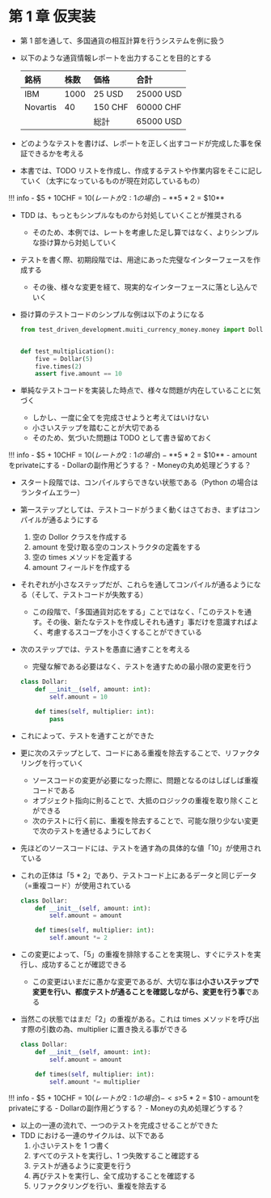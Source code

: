 # 第 1 章 仮実装

-   第 1 部を通して、多国通貨の相互計算を行うシステムを例に扱う
-   以下のような通貨情報レポートを出力することを目的とする

    | 銘柄     | 株数 | 価格    | 合計      |
    | :------- | :--- | :------ | :-------- |
    | IBM      | 1000 | 25 USD  | 25000 USD |
    | Novartis | 40   | 150 CHF | 60000 CHF |
    |          |      | 総計    | 65000 USD |

-   どのようなテストを書けば、レポートを正しく出すコードが完成した事を保証できるかを考える
-   本書では、TODO リストを作成し、作成するテストや作業内容をそこに記していく（太字になっているものが現在対応しているもの）

<!-- prettier-ignore -->
!!! info 
    - $5 + 10CHF = $10 (レートが2:1の場合)
    - **$5 * 2 = $10**

-   TDD は、もっともシンプルなものから対処していくことが推奨される
    -   そのため、本例では、レートを考慮した足し算ではなく、よりシンプルな掛け算から対処していく
-   テストを書く際、初期段階では、用途にあった完璧なインターフェースを作成する
    -   その後、様々な変更を経て、現実的なインターフェースに落とし込んでいく
-   掛け算のテストコードのシンプルな例は以下のようになる

    ```python
    from test_driven_development.muiti_currency_money.money import Dollar


    def test_multiplication():
        five = Dollar(5)
        five.times(2)
        assert five.amount == 10
    ```

-   単純なテストコードを実装した時点で、様々な問題が内在していることに気づく
    -   しかし、一度に全てを完成させようと考えてはいけない
    -   小さいステップを踏むことが大切である
    -   そのため、気づいた問題は TODO として書き留めておく

<!-- prettier-ignore -->
!!! info 
    - $5 + 10CHF = $10 (レートが2:1の場合)
    - **$5 * 2 = $10**
    - amountをprivateにする
    - Dollarの副作用どうする？
    - Moneyの丸め処理どうする？

-   スタート段階では、コンパイルすらできない状態である（Python の場合はランタイムエラー）
-   第一ステップとしては、テストコードがうまく動くはさておき、まずはコンパイルが通るようにする
    1. 空の Dollor クラスを作成する
    1. amount を受け取る空のコンストラクタの定義をする
    1. 空の times メソッドを定義する
    1. amount フィールドを作成する
-   それぞれが小さなステップだが、これらを通してコンパイルが通るようになる（そして、テストコードが失敗する）
    -   この段階で、「多国通貨対応をする」ことではなく、「このテストを通す。その後、新たなテストを作成しそれも通す」事だけを意識すればよく、考慮するスコープを小さくすることができている
-   次のステップでは、テストを愚直に通すことを考える

    -   完璧な解である必要はなく、テストを通すための最小限の変更を行う

    ```python
    class Dollar:
        def __init__(self, amount: int):
            self.amount = 10

        def times(self, multiplier: int):
            pass
    ```

-   これによって、テストを通すことができた
-   更に次のステップとして、コードにある重複を除去することで、リファクタリングを行っていく
    -   ソースコードの変更が必要になった際に、問題となるのはしばしば重複コードである
    -   オブジェクト指向に則ることで、大抵のロジックの重複を取り除くことができる
    -   次のテストに行く前に、重複を除去することで、可能な限り少ない変更で次のテストを通せるようにしておく
-   先ほどのソースコードには、テストを通す為の具体的な値「10」が使用されている
-   これの正体は「5 \* 2」であり、テストコード上にあるデータと同じデータ（=重複コード）が使用されている

    ```python
    class Dollar:
        def __init__(self, amount: int):
            self.amount = amount

        def times(self, multiplier: int):
            self.amount *= 2
    ```

-   この変更によって、「5」の重複を排除することを実現し、すぐにテストを実行し、成功することが確認できる
    -   この変更はいまだに愚かな変更であるが、大切な事は**小さいステップで変更を行い、都度テストが通ることを確認しながら、変更を行う事**である
-   当然この状態ではまだ「2」の重複がある。これは times メソッドを呼び出す際の引数の為、multiplier に置き換える事ができる

    ```python
    class Dollar:
        def __init__(self, amount: int):
            self.amount = amount

        def times(self, multiplier: int):
            self.amount *= multiplier
    ```

<!-- prettier-ignore -->
!!! info 
    - $5 + 10CHF = $10 (レートが2:1の場合)
    - <s>$5 * 2 = $10</s>
    - amountをprivateにする
    - Dollarの副作用どうする？
    - Moneyの丸め処理どうする？

-   以上の一連の流れで、一つのテストを完成させることができた
-   TDD における一連のサイクルは、以下である
    1. 小さいテストを 1 つ書く
    1. すべてのテストを実行し、1 つ失敗すること確認する
    1. テストが通るように変更を行う
    1. 再びテストを実行し、全て成功することを確認する
    1. リファクタリングを行い、重複を除去する
